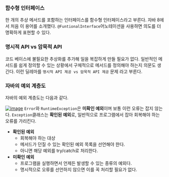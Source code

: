 ### 함수형 인터페이스
한 개의 추상 메서드를 포함하는 인터페이스를 함수형 인터페이스라고 부른다.
자바 8에서 처음 이 용어를 소개했다.
`@FuntionalInterface`어노테이션을 사용하면 의도를 더 명확하게 표현할 수 있다.

### 명시적 API vs 암묵적 API
코드 베이스에 불필요한 추상화를 추가해 일을 복잡하게 만들 필요가 없다.
일반적인 메서드를 쉽게 정의할 수 있는 상황에서 구체적으로 메서드를 정의해야 하는지 의문도 생긴다.
이런 딜레마를 `명시적 API 제공 vs 암묵적 API 제공` 문제 라고 부른다.

### 자바의 예외 계층도
자바의 예외 계층도는 다음과 같다.

[![image](https://user-images.githubusercontent.com/41179265/152790887-836ef55c-1a4c-4064-b05f-48ee56fbbf25.png)](https://blog.jiktong.kr/2226)
`Error`와 `RuntimeException`은 **미확인 예외**이며 보통 이런 오류는 잡지 않는다.
`Exception`클래스는 **확인된 예외**로, 일반적으로 프로그램에서 잡아 회복해야 하는 오류를 가리킨다.
- **확인된 예외**
    - 회복해야 하는 대상
    - 메서드가 던질 수 있는 확인된 예외 목록을 선언해야 한다.
    - 아니면 해당 예외를 try/catch로 처리한다.
- **미확인 예외**
    -  프로그램을 실행하면서 언제든 발생할 수 있는 종류의 예외다.
    - 명시적으로 오류를 선언하지 않으면 이를 꼭 처리할 필요가 없다.

